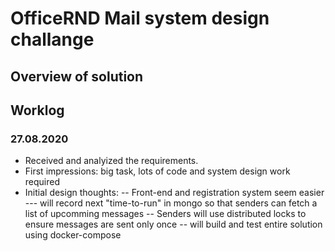 # OfficeRND Mail system design challange

## Overview of solution

## Worklog

### 27.08.2020
- Received and analyized the requirements.
- First impressions: big task, lots of code and system design work required
- Initial design thoughts:
-- Front-end and registration system seem easier
--- will record next "time-to-run" in mongo so that senders can fetch a list of upcomming messages
-- Senders will use distributed locks to ensure messages are sent only once
-- will build and test entire solution using docker-compose